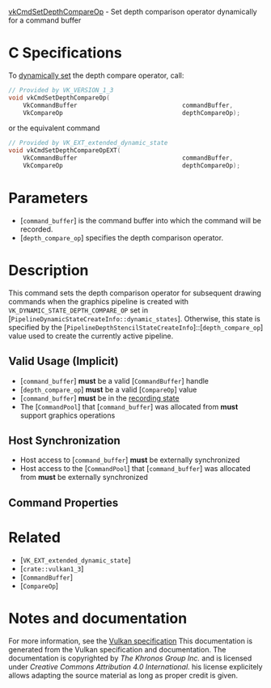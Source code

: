 [vkCmdSetDepthCompareOp](https://www.khronos.org/registry/vulkan/specs/1.3-extensions/man/html/vkCmdSetDepthCompareOp.html) - Set depth comparison operator dynamically for a command buffer

# C Specifications
To [dynamically set](https://www.khronos.org/registry/vulkan/specs/1.3-extensions/html/vkspec.html#pipelines-dynamic-state) the depth compare operator,
call:
```c
// Provided by VK_VERSION_1_3
void vkCmdSetDepthCompareOp(
    VkCommandBuffer                             commandBuffer,
    VkCompareOp                                 depthCompareOp);
```
or the equivalent command
```c
// Provided by VK_EXT_extended_dynamic_state
void vkCmdSetDepthCompareOpEXT(
    VkCommandBuffer                             commandBuffer,
    VkCompareOp                                 depthCompareOp);
```

# Parameters
- [`command_buffer`] is the command buffer into which the command will be recorded.
- [`depth_compare_op`] specifies the depth comparison operator.

# Description
This command sets the depth comparison operator for subsequent drawing
commands when the graphics pipeline is created with
`VK_DYNAMIC_STATE_DEPTH_COMPARE_OP` set in
[`PipelineDynamicStateCreateInfo::dynamic_states`].
Otherwise, this state is specified by the
[`PipelineDepthStencilStateCreateInfo`]::[`depth_compare_op`] value used
to create the currently active pipeline.
## Valid Usage (Implicit)
-  [`command_buffer`] **must**  be a valid [`CommandBuffer`] handle
-  [`depth_compare_op`] **must**  be a valid [`CompareOp`] value
-  [`command_buffer`] **must**  be in the [recording state]()
-    The [`CommandPool`] that [`command_buffer`] was allocated from  **must**  support graphics operations

## Host Synchronization
- Host access to [`command_buffer`] **must**  be externally synchronized
- Host access to the [`CommandPool`] that [`command_buffer`] was allocated from  **must**  be externally synchronized

## Command Properties

# Related
- [`VK_EXT_extended_dynamic_state`]
- [`crate::vulkan1_3`]
- [`CommandBuffer`]
- [`CompareOp`]

# Notes and documentation
For more information, see the [Vulkan specification](https://www.khronos.org/registry/vulkan/specs/1.3-extensions/html/vkspec.html)
This documentation is generated from the Vulkan specification and documentation.
The documentation is copyrighted by *The Khronos Group Inc.* and is licensed under *Creative Commons Attribution 4.0 International*.
his license explicitely allows adapting the source material as long as proper credit is given.
        